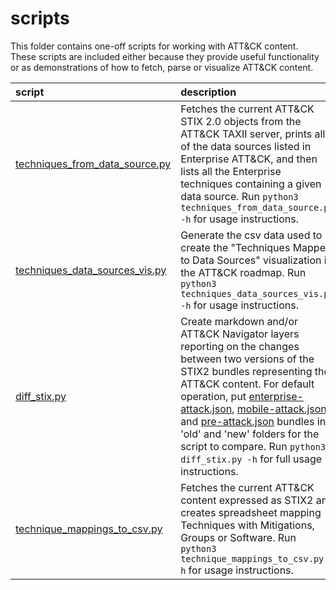 # scripts

This folder contains one-off scripts for working with ATT&CK content. These scripts are included either because they provide useful functionality or as demonstrations of how to fetch, parse or visualize ATT&CK content.

| script | description |
|:-------|:------------|
| [techniques_from_data_source.py](techniques_from_data_source.py) | Fetches the current ATT&CK STIX 2.0 objects from the ATT&CK TAXII server, prints all of the data sources listed in Enterprise ATT&CK, and then lists all the Enterprise techniques containing a given data source. Run `python3 techniques_from_data_source.py -h` for usage instructions. |
| [techniques_data_sources_vis.py](techniques_data_sources_vis.py) | Generate the csv data used to create the "Techniques Mapped to Data Sources" visualization in the ATT&CK roadmap. Run `python3 techniques_data_sources_vis.py -h` for usage instructions. | 
| [diff_stix.py](diff_stix.py) | Create markdown and/or ATT&CK Navigator layers reporting on the changes between two versions of the STIX2 bundles representing the ATT&CK content. For default operation, put [enterprise-attack.json](https://github.com/mitre/cti/blob/master/enterprise-attack/enterprise-attack.json), [mobile-attack.json](https://github.com/mitre/cti/blob/master/mobile-attack/mobile-attack.json), and [pre-attack.json](https://github.com/mitre/cti/blob/master/pre-attack/pre-attack.json) bundles in 'old' and 'new' folders for the script to compare. Run `python3 diff_stix.py -h` for full usage instructions. |
| [technique_mappings_to_csv.py](technique_mappings_to_csv.py) | Fetches the current ATT&CK content expressed as STIX2 and creates spreadsheet mapping Techniques with Mitigations, Groups or Software. Run `python3 technique_mappings_to_csv.py -h` for usage instructions. |
